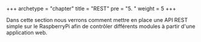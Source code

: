 +++
archetype = "chapter"
title = "REST"
pre = "5. "
weight = 5
+++

Dans cette section nous verrons comment mettre en place une API REST simple sur le RaspberryPi afin de contrôler différents modules à partir d'une application web.